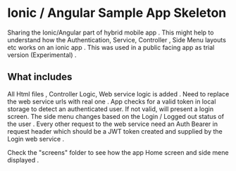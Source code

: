 # Ionic / Angular Sample App Skeleton
Sharing the Ionic/Angular part of hybrid mobile app . This might help to understand how the Authentication, Service, Controller , Side Menu layouts etc works on  an ionic app . This was used in a public facing app as trial version (Experimental) . 
## What includes
All Html files , Controller Logic, Web service logic is added . Need to replace the web service urls with real one .
App checks for a valid token in local storage to detect an authenticated user. If not valid, will present a login screen. The side menu changes based on the Login / Logged out status of the user .  Every other request to the web service need an Auth Bearer in request header which should be a JWT token created and supplied by the Login web service .

Check the "screens" folder to see how the app Home screen and side mene displayed .



